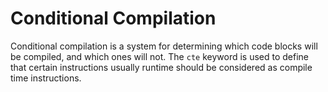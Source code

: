 # Conditional Compilation

Conditional compilation is a system for determining which code blocks will be compiled, and which ones will not. 
The `cte` keyword is used to define that certain instructions usually runtime should be considered as compile time instructions.


